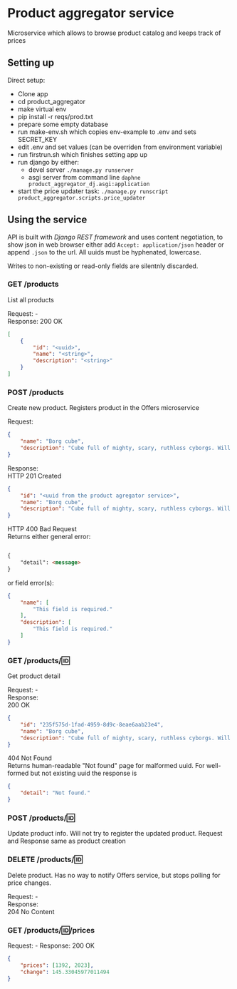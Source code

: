 Product aggregator service
==========================
Microservice which allows to browse product catalog and keeps track of prices

Setting up
----------
Direct setup:
* Clone app
* cd product_aggregator
* make virtual env
* pip install -r reqs/prod.txt
* prepare some empty database
* run make-env.sh which copies env-example to .env and sets SECRET_KEY
* edit .env and set values (can be overriden from environment variable)
* run firstrun.sh which finishes setting app up
* run django by either:
     - devel server `./manage.py runserver`
     - asgi server from command line `daphne product_aggregator_dj.asgi:application`
* start the price updater task: `./manage.py runscript product_aggregator.scripts.price_updater`


Using the service
-----------------
API is built with _Django REST framework_ and uses content negotiation, to show json in web browser either add `Accept: application/json` header or append `.json` to the url. All uuids must be hyphenated, lowercase.

Writes to non-existing or read-only fields are silentnly discarded. 


### GET /products
List all products

Request: -  
Response: 200 OK
```json
[
    {
        "id": "<uuid>",
        "name": "<string>",
        "description": "<string>"
    }
]
```

### POST /products
Create new product. Registers product in the Offers microservice

Request:
```json
{
    "name": "Borg cube",
    "description": "Cube full of mighty, scary, ruthless cyborgs. Will not buy again"
}
```
Response:  
HTTP 201 Created
```json
{
    "id": "<uuid from the product agregator service>",
    "name": "Borg cube",
    "description": "Cube full of mighty, scary, ruthless cyborgs. Will not buy again"
}
```
HTTP 400 Bad Request  
Returns either general error:
```html

{
    "detail": <message>
}
```
or field error(s):
```json
{
    "name": [
        "This field is required."
    ],
    "description": [
        "This field is required."
    ]
}
```

### GET /products/:id:
Get product detail

Request: -  
Response:  
200 OK
```json
{
    "id": "235f575d-1fad-4959-8d9c-8eae6aab23e4",
    "name": "Borg cube",
    "description": "Cube full of mighty, scary, ruthless cyborgs. Will not buy again"
}
```
404 Not Found  
Returns human-readable "Not found" page for malformed uuid. For well-formed but not existing uuid the response is
```json
{
    "detail": "Not found."
}
```

### POST /products/:id:
Update product info. Will not try to register the updated product.
Request and Response same as product creation

### DELETE /products/:id:
Delete product. Has no way to notify Offers service, but stops polling for price changes.

Request: -  
Response:  
204 No Content

### GET /products/:id:/prices
Request: -
Response:
200 OK
```json
{
    "prices": [1392, 2023],
    "change": 145.33045977011494
}
```